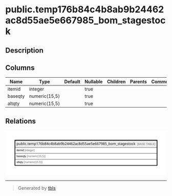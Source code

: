 # public.temp176b84c4b8ab9b24462ac8d55ae5e667985_bom_stagestock

## Description

## Columns

| Name | Type | Default | Nullable | Children | Parents | Comment |
| ---- | ---- | ------- | -------- | -------- | ------- | ------- |
| itemid | integer |  | true |  |  |  |
| baseqty | numeric(15,5) |  | true |  |  |  |
| altqty | numeric(15,5) |  | true |  |  |  |

## Relations

![er](public.temp176b84c4b8ab9b24462ac8d55ae5e667985_bom_stagestock.svg)

---

> Generated by [tbls](https://github.com/k1LoW/tbls)

